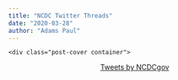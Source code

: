 ```yaml
---
title: "NCDC Twitter Threads"
date: "2020-03-28"
author: "Adams Paul"
---
```



<div class="post on-list">
    
    <div class="post-cover container"> 
<div align="center"><a class="twitter-timeline" data-width="600" data-dnt="true"  data-tweet-limit="5" href="https://twitter.com/NCDCgov?ref_src=twsrc%5Etfw">Tweets by NCDCgov</a>
<script async src="https://platform.twitter.com/widgets.js" charset="utf-8"></script>
</div>
</div>
</div>
